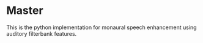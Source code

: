 # Master
This is the python implementation for monaural speech enhancement using auditory filterbank features.